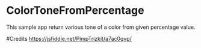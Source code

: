 # ColorToneFromPercentage
This sample app return various tone of a color from given percentage value.

#Credits
https://jsfiddle.net/PimpTrizkit/a7ac0qvp/

